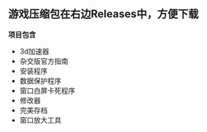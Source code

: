 ## 游戏压缩包在右边Releases中，方便下载

**项目包含**
- 3d加速器
- 杂交版官方指南
- 安装程序
- 数据保护程序
- 窗口白屏卡死程序
- 修改器
- 完美存档
- 窗口放大工具
